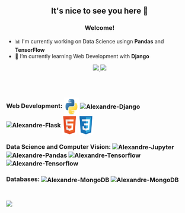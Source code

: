 <div align="center">
  <h2>It's nice to see you here 👋</h2>
  <h3>Welcome!</h3>
</div>

- 📊 I'm currently working on Data Science usingn **Pandas** and **TensorFlow**
- 🌱 I’m currently learning Web Development with **Django**

<!--
**AlexandreCarrascosa/AlexandreCarrascosa** is a ✨ _special_ ✨ repository because its `README.md` (this file) appears on your GitHub profile.

Here are some ideas to get you started:

- 🔭 I’m currently working on ...
- 🌱 I’m currently learning ...
- 👯 I’m looking to collaborate on ...
- 🤔 I’m looking for help with ...
- 💬 Ask me about ...
- 📫 How to reach me: ...
- 😄 Pronouns: ...
- ⚡ Fun fact: ...
-->

<div align="center">
  <a href="https://github.com/AlexandreCarrascosa">
  <img height="180em" src="https://github-readme-stats.vercel.app/api?username=AlexandreCarrascosa&show_icons=true&theme=github_dark&include_all_commits=true&count_private=true"/>
  <img height="180em" src="https://github-readme-stats.vercel.app/api/top-langs/?username=AlexandreCarrascosa&layout=compact&langs_count=7&theme=github_dark"/>
</div>
  
## 

<div style="display: inline-block"><br>
  <h3>Web Development:
  <img align="center" alt="Alexandre-Python" height="50" width="40" src="https://raw.githubusercontent.com/devicons/devicon/master/icons/python/python-original.svg">
  <img align="center" alt="Alexandre-Django" height="50" width="40" src="https://cdn.jsdelivr.net/gh/devicons/devicon/icons/django/django-original.svg">
  <img align="center" alt="Alexandre-Flask" height="50" width="40" src="https://cdn.jsdelivr.net/gh/devicons/devicon/icons/flask/flask-original-wordmark.svg">
  <img align="center" alt="Alexandre-HTML" height="50" width="40" src="https://raw.githubusercontent.com/devicons/devicon/master/icons/html5/html5-original.svg">
  <img align="center" alt="Alexandre-CSS" height="50" width="40" src="https://raw.githubusercontent.com/devicons/devicon/master/icons/css3/css3-original.svg">
  </h3>
  
  <h3>Data Science and Computer Vision: 
  <img align="center" alt="Alexandre-Jupyter" height="50" width="40" src="https://cdn.jsdelivr.net/gh/devicons/devicon/icons/jupyter/jupyter-original-wordmark.svg">
  <img align="center" alt="Alexandre-Pandas" height="50" width="40" src="https://cdn.jsdelivr.net/gh/devicons/devicon/icons/pandas/pandas-original-wordmark.svg" />
  <img align="center" alt="Alexandre-Tensorflow" height="50" width="40" src="https://cdn.jsdelivr.net/gh/devicons/devicon/icons/tensorflow/tensorflow-original.svg" />
  <img align="center" alt="Alexandre-Tensorflow" height="50" width="40" src="https://opencv.org/wp-content/uploads/2020/07/cropped-OpenCV_logo_white_600x.png"/>
  </h3>
  
  <h3>Databases: 
  <img align="center" alt="Alexandre-MongoDB" height="50" width="40" src="https://cdn.jsdelivr.net/gh/devicons/devicon/icons/mongodb/mongodb-original-wordmark.svg" /> 
  <img align="center" alt="Alexandre-MongoDB" height="50" width="40" src="https://cdn.jsdelivr.net/gh/devicons/devicon/icons/mysql/mysql-plain-wordmark.svg"/>
  </h3>
</div>
  
## 
  
  <div>
    <a href="https://www.linkedin.com/in/carrascosaalexandre/"><img src="https://img.shields.io/badge/LinkedIn-0077B5?style=for-the-badge&logo=linkedin&logoColor=white"></a>
  </div>
